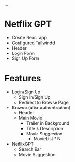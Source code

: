 ...

# Netflix GPT

- Create React app
- Configured Tailwindd
- Header
- Login Form
- Sign Up Form

# Features

- Login/Sign Up
  - Sign In/Sign Up
  - Redirect to Browse Page
- Browse (after authentication)
  - Header
  - Main Movie
    - Trailer in Background
    - Title & Description
    - Movie Suggestion
      - MovieList \* N
- NetflixGPT
  - Search Bar
  - Movie Suggestion
